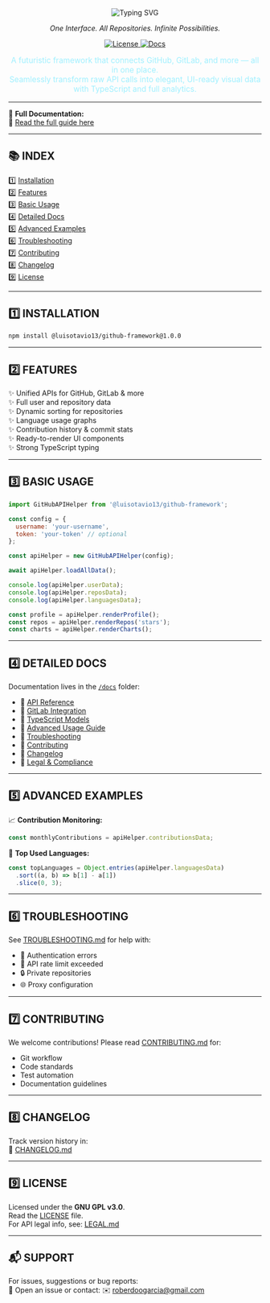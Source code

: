<!-- GitHub Framework - Unified Interface for Repository APIs -->
<div align="center">
  <img src="https://readme-typing-svg.demolab.com?font=Fira+Code&weight=600&size=22&duration=3500&pause=1200&color=7A3CE7&center=true&vCenter=true&width=500&lines=🌌+Github+Explorer+Framework+🌌!;🚀+Connect,+Visualize,+Explore;💻+JavaScript+%7C+TypeScript+%7C+API+Power;🧠+Made+for+Developers.+Built+to+Scale." alt="Typing SVG" />
</div>


<p align="center">
  <em>One Interface. All Repositories. Infinite Possibilities.</em>
</p>


<p align="center">
  <a href="https://www.gnu.org/licenses/gpl-3.0" target="_blank">
    <img src="https://img.shields.io/badge/License-GPLv3-blue.svg" alt="License">
  </a>
  <a href="./docs/document.html" target="_blank">
    <img src="https://img.shields.io/badge/Documentation-Online-blue" alt="Docs">
  </a>
</p>

<p align="center" style="color:#a0f0ff;font-size:1.1em;">
  A futuristic framework that connects GitHub, GitLab, and more — all in one place.<br>
  Seamlessly transform raw API calls into elegant, UI-ready visual data with TypeScript and full analytics.
</p>

---

📘 <strong>Full Documentation:</strong>  
🔗 [Read the full guide here](https://luisotavio13.github.io/github-framework-documentation/)

---

## 📚 INDEX

1️⃣ [Installation](#1-installation)  
2️⃣ [Features](#2-features)  
3️⃣ [Basic Usage](#3-basic-usage)  
4️⃣ [Detailed Docs](#4-detailed-docs)  
5️⃣ [Advanced Examples](#5-advanced-examples)  
6️⃣ [Troubleshooting](#6-troubleshooting)  
7️⃣ [Contributing](#7-contributing)  
8️⃣ [Changelog](#8-changelog)  
9️⃣ [License](#9-license)

---

## 1️⃣ INSTALLATION

```bash
npm install @luisotavio13/github-framework@1.0.0
```

---

## 2️⃣ FEATURES

✨ Unified APIs for GitHub, GitLab & more  
✨ Full user and repository data  
✨ Dynamic sorting for repositories  
✨ Language usage graphs  
✨ Contribution history & commit stats  
✨ Ready-to-render UI components  
✨ Strong TypeScript typing  

---

## 3️⃣ BASIC USAGE

```javascript
import GitHubAPIHelper from '@luisotavio13/github-framework';

const config = {
  username: 'your-username',
  token: 'your-token' // optional
};

const apiHelper = new GitHubAPIHelper(config);

await apiHelper.loadAllData();

console.log(apiHelper.userData);
console.log(apiHelper.reposData);
console.log(apiHelper.languagesData);

const profile = apiHelper.renderProfile();
const repos = apiHelper.renderRepos('stars');
const charts = apiHelper.renderCharts();
```

---

## 4️⃣ DETAILED DOCS

Documentation lives in the [`/docs`](./docs) folder:

- 📘 [API Reference](./docs/API.md)  
- 📘 [GitLab Integration](./docs/gitlab.md)  
- 📘 [TypeScript Models](./docs/ts-github-models.md)  
- 📘 [Advanced Usage Guide](./docs/USAGE.md)  
- 📘 [Troubleshooting](./docs/TROUBLESHOOTING.md)  
- 📘 [Contributing](./docs/CONTRIBUTING.md)  
- 📘 [Changelog](./docs/CHANGELOG.md)  
- 📘 [Legal & Compliance](./docs/LEGAL.md)  

---

## 5️⃣ ADVANCED EXAMPLES

📈 **Contribution Monitoring:**

```javascript
const monthlyContributions = apiHelper.contributionsData;
```

🧪 **Top Used Languages:**

```javascript
const topLanguages = Object.entries(apiHelper.languagesData)
  .sort((a, b) => b[1] - a[1])
  .slice(0, 3);
```

---

## 6️⃣ TROUBLESHOOTING

See [TROUBLESHOOTING.md](./docs/TROUBLESHOOTING.md) for help with:

- 🔐 Authentication errors  
- 🚫 API rate limit exceeded  
- 🔒 Private repositories  
- 🌐 Proxy configuration  

---

## 7️⃣ CONTRIBUTING

We welcome contributions! Please read [CONTRIBUTING.md](./docs/CONTRIBUTING.md) for:

- Git workflow  
- Code standards  
- Test automation  
- Documentation guidelines  

---

## 8️⃣ CHANGELOG

Track version history in:  
📜 [CHANGELOG.md](./docs/CHANGELOG.md)

---

## 9️⃣ LICENSE

Licensed under the **GNU GPL v3.0**.  
Read the [LICENSE](./LICENSE) file.  
For API legal info, see: [LEGAL.md](./docs/LEGAL.md)

---

## 📬 SUPPORT

For issues, suggestions or bug reports:  
📮 Open an issue or contact: ✉️ roberdoogarcia@gmail.com


